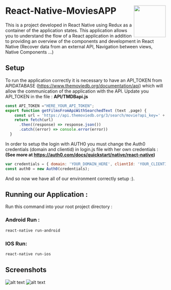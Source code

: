# React-Native-MoviesAPP                                    <a href="http://eco2.com.co" target="blank"><img align="right" width="100" height="100" src="https://eco2.com.co/wp-content/uploads/2019/09/flower-2.png"></a>
This is a project developed in React Native using Redux as a container of the application states. This application allows you to understand the flow of a React application in addition to providing an overview of the components and development in React Native (Recover data from an external API, Navigation between views, Native Components ...)



## Setup
To run the application correctly it is necessary to have an API_TOKEN from APIDATABASE (https://www.themoviedb.org/documentation/api) which will allow the communication of the application with the API.
Update you API_TOKEN in the file : **API/TMDBapi.js**
```javascript
const API_TOKEN ="HERE_YOUR_API_TOKEN";
export function getFilmsFromApiWithSearchedText (text ,page) {
    const url = 'https://api.themoviedb.org/3/search/movie?api_key=' + API_TOKEN + '&language=fr&query=' + text + "&page=" + page
    return fetch(url)
      .then((response) => response.json())
      .catch((error) => console.error(error))
  }

```

In order to setup the login  with AUTH0 you must change the Auth0 credentials (domain and clientid) in login.js file with her own credentials :  **(See more at https://auth0.com/docs/quickstart/native/react-native)** 
```javascript
var credentials = { domain: 'YOUR_DOMAIN_HERE', clientId: 'YOUR_CLIENTID_HERE' }
const auth0 = new Auth0(credentials);

```

And so now we have all of our environment correctly setup :). 


## Running our Application :

Run this command into your root project directory : 
### Android Run :
```bash
react-native run-android     
```
### IOS Run:
```bash
react-native run-ios     
```
## Screenshots

![alt text](https://eco2.com.co/wp-content/uploads/2019/12/screen1.jpg)
![alt text](https://eco2.com.co/wp-content/uploads/2019/12/screen2.jpg)

